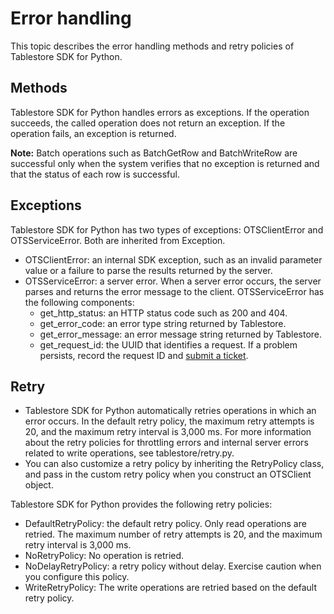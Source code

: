 # Error handling

This topic describes the error handling methods and retry policies of Tablestore SDK for Python.

## Methods

Tablestore SDK for Python handles errors as exceptions. If the operation succeeds, the called operation does not return an exception. If the operation fails, an exception is returned.

**Note:** Batch operations such as BatchGetRow and BatchWriteRow are successful only when the system verifies that no exception is returned and that the status of each row is successful.

## Exceptions

Tablestore SDK for Python has two types of exceptions: OTSClientError and OTSServiceError. Both are inherited from Exception.

-   OTSClientError: an internal SDK exception, such as an invalid parameter value or a failure to parse the results returned by the server.
-   OTSServiceError: a server error. When a server error occurs, the server parses and returns the error message to the client. OTSServiceError has the following components:
    -   get\_http\_status: an HTTP status code such as 200 and 404.
    -   get\_error\_code: an error type string returned by Tablestore.
    -   get\_error\_message: an error message string returned by Tablestore.
    -   get\_request\_id: the UUID that identifies a request. If a problem persists, record the request ID and [submit a ticket](https://workorder-intl.console.aliyun.com/#/ticket/createInd).

## Retry

-   Tablestore SDK for Python automatically retries operations in which an error occurs. In the default retry policy, the maximum retry attempts is 20, and the maximum retry interval is 3,000 ms. For more information about the retry policies for throttling errors and internal server errors related to write operations, see tablestore/retry.py.
-   You can also customize a retry policy by inheriting the RetryPolicy class, and pass in the custom retry policy when you construct an OTSClient object.

Tablestore SDK for Python provides the following retry policies:

-   DefaultRetryPolicy: the default retry policy. Only read operations are retried. The maximum number of retry attempts is 20, and the maximum retry interval is 3,000 ms.
-   NoRetryPolicy: No operation is retried.
-   NoDelayRetryPolicy: a retry policy without delay. Exercise caution when you configure this policy.
-   WriteRetryPolicy: The write operations are retried based on the default retry policy.

